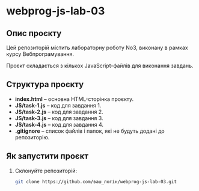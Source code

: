 # webprog-js-lab-03

## Опис проєкту
Цей репозиторій містить лабораторну роботу No3, виконану в рамках курсу Вебпрограмування.

Проєкт складається з кількох JavaScript-файлів для виконання завдань.

## Структура проєкту
- **index.html** – основна HTML-сторінка проєкту.
- **JS/task-1.js** – код для завдання 1.
- **JS/task-2.js** – код для завдання 2.
- **JS/task-3.js** – код для завдання 3.
- **JS/task-4.js** – код для завдання 4.
- **.gitignore** – список файлів і папок, які не будуть додані до репозиторію.

## Як запустити проєкт
1. Склонуйте репозиторій:
   ```bash
   git clone https://github.com/ваш_логін/webprog-js-lab-03.git
